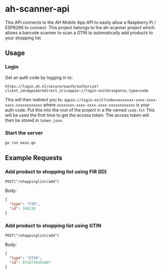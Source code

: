 # ah-scanner-api

This API connects to the AH Mobile App API to easily allow a Raspberry Pi / ESP8266 to connect. This project belongs to the ah-scanner project which allows a barcode scanner to scan a GTIN to automatically add products to your shopping list.

## Usage

### Login

Get an auth code by logging in to:
```
https://login.ah.nl/secure/oauth/authorize?client_id=appie&redirect_uri=appie://login-exit&response_type=code
```

This will then redirect you to: `appie://login-exit?code=xxxxxxxx-xxxx-xxxx-xxxx-xxxxxxxxxxxx` where `xxxxxxxx-xxxx-xxxx-xxxx-xxxxxxxxxxxx` is your auth code. Put this into the root of the project in a file named `code.txt`
This will be used the first time to get the access token. The access token will then be stored in `token.json`.

### Start the server

```bash
go run main.go
```

## Example Requests

### Add product to shopping list using FIR (ID)
`POST("/shoppinglist/add")`

Body:
```json
{
  "type": "FIR",
  "id": 366138
}
```

### Add product to shopping list using GTIN
`POST("/shoppinglist/add")`

Body:
```json
{
  "type": "GTIN",
  "id": 8710739491087
}
```
